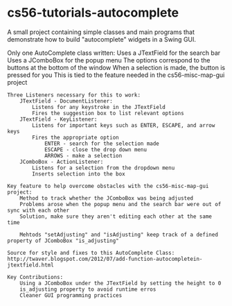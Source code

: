 cs56-tutorials-autocomplete
===========================

A small project containing simple classes and main programs that demonstrate how to build "autocomplete" widgets in a Swing GUI.

Only one AutoComplete class written:
	Uses a JTextField for the search bar
	Uses a JComboBox for the popup menu
	The options correspond to the buttons at the bottom of the window
		When a selection is made, the button is pressed for you
		This is tied to the feature needed in the cs56-misc-map-gui project

	Three Listeners necessary for this to work:
		JTextField - DocumentListener:
			Listens for any keystroke in the JTextField
			Fires the suggestion box to list relevant options
		JTextField - KeyListener:
			Listens for important keys such as ENTER, ESCAPE, and arrow keys
			Fires the appropriate option
				ENTER - search for the selection made
				ESCAPE - close the drop down menu
				ARROWS - make a selection
		JComboBox - ActionListener:
			Listens for a selection from the dropdown menu
			Inserts selection into the box

	Key feature to help overcome obstacles with the cs56-misc-map-gui project:
		Method to track whether the JComboBox was being adjusted
		Problems arose when the popup menu and the search bar were out of sync with each other
		Solution, make sure they aren't editing each other at the same time

		Mehtods "setAdjusting" and "isAdjusting" keep track of a defined property of JComboBox "is_adjusting"

	Source for style and fixes to this AutoComplete Class:
	http://twaver.blogspot.com/2012/07/add-function-autocompletein-jtextfield.html

	Key Contributions:
		Using a JComboBox under the JTextField by setting the height to 0
		is_adjusting property to avoid runtime erros
		Cleaner GUI programming practices